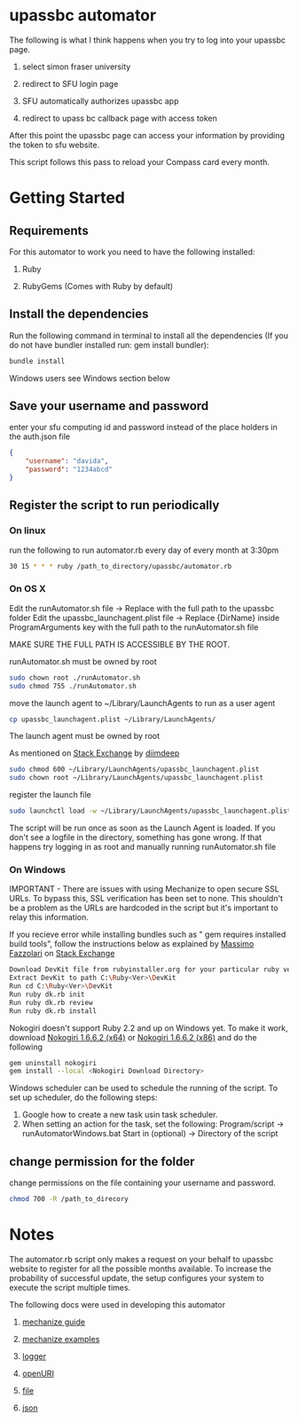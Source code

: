 # upassbc automator
The following is what I think happens when you try to log into your upassbc page.

1. select simon fraser university

2. redirect to SFU login page

3. SFU automatically authorizes upassbc app

4. redirect to upass bc callback page with access token

After this point the upassbc page can access your information by providing the token to sfu website.

This script follows this pass to reload your Compass card every month.

# Getting Started

## Requirements
For this automator to work you need to have the following installed:

1. Ruby

2. RubyGems (Comes with Ruby by default)

## Install the dependencies
Run the following command in terminal to install all the dependencies (If you do not have bundler installed run: gem install bundler):
```sh
bundle install
```
Windows users see Windows section below

## Save your username and password
enter your sfu computing id and password instead of the place holders in the auth.json file
```json
{
	"username": "davida",
	"password": "1234abcd"
}
```

## Register the script to run periodically
### On linux
run the following to run automator.rb every day of every month at 3:30pm
```sh
30 15 * * * ruby /path_to_directory/upassbc/automator.rb
```
### On OS X

Edit the runAutomator.sh file -> Replace <DirName> with the full path to the upassbc folder
Edit the upassbc_launchagent.plist file -> Replace {DirName} inside ProgramArguments key with the full path to the runAutomator.sh file

MAKE SURE THE FULL PATH IS ACCESSIBLE BY THE ROOT.

runAutomator.sh must be owned by root
```sh
sudo chown root ./runAutomator.sh
sudo chmod 755 ./runAutomator.sh
```

move the launch agent to ~/Library/LaunchAgents to run as a user agent
```sh
cp upassbc_launchagent.plist ~/Library/LaunchAgents/
```
The launch agent must be owned by root

As mentioned on [Stack Exchange](http://superuser.com/questions/793872/can-t-launch-daemon-with-launchctl-in-yosemite) by [diimdeep](http://superuser.com/users/23591/diimdeep)
```sh
sudo chmod 600 ~/Library/LaunchAgents/upassbc_launchagent.plist
sudo chown root ~/Library/LaunchAgents/upassbc_launchagent.plist
```
register the launch file
```sh
sudo launchctl load -w ~/Library/LaunchAgents/upassbc_launchagent.plist
```

The script will be run once as soon as the Launch Agent is loaded. If you don't see a logfile in the directory, something has gone wrong. If that happens try logging in as root and manually running runAutomator.sh file

### On Windows
IMPORTANT - There are issues with using Mechanize to open secure SSL URLs. To bypass this, SSL verification has been set to none. This shouldn't be a problem as the URLs are hardcoded in the script but it's important to relay this information.

If you recieve error while installing bundles such as " gem requires installed build tools", follow the instructions below as explained by [Massimo Fazzolari](http://stackoverflow.com/users/216685/massimo-fazzolari) on [Stack Exchange](http://stackoverflow.com/questions/8100891/the-json-native-gem-requires-installed-build-tools)
```sh
Download DevKit file from rubyinstaller.org for your particular ruby version
Extract DevKit to path C:\Ruby<Ver>\DevKit
Run cd C:\Ruby<Ver>\DevKit
Run ruby dk.rb init
Run ruby dk.rb review
Run ruby dk.rb install
```

Nokogiri doesn't support Ruby 2.2 and up on Windows yet. To make it work, download [Nokogiri 1.6.6.2 (x64)](https://github.com/paulgrant999/ruby-2.2.2-nokogiri-1.6.6.2-x86-x64-mingw32.gem/raw/master/nokogiri-1.6.6.2-x64-mingw32.gem) or [Nokogiri 1.6.6.2 (x86)](https://github.com/paulgrant999/ruby-2.2.2-nokogiri-1.6.6.2-x86-x64-mingw32.gem/raw/master/nokogiri-1.6.6.2-x86-mingw32.gem) and do the following 
```sh
gem uninstall nokogiri
gem install --local <Nokogiri Download Directory>
```

Windows scheduler can be used to schedule the running of the script. To set up scheduler, do the following steps:

1) Google how to create a new task usin task scheduler.
2) When setting an action for the task, set the following:
	Program/script -> runAutomatorWindows.bat
	Start in (optional) -> Directory of the script

## change permission for the folder
change permissions on the file containing your username and password.
```sh
chmod 700 -R /path_to_direcory
```

# Notes
The automator.rb script only makes a request on your behalf to upassbc website to register for all the possible months available.
To increase the probability of successful update, the setup configures your system to execute the script multiple times.

The following docs were used in developing this automator

1. [mechanize guide](http://docs.seattlerb.org/mechanize/GUIDE_rdoc.html)

2. [mechanize examples](http://docs.seattlerb.org/mechanize/EXAMPLES_rdoc.html)

3. [logger](http://ruby-doc.org/stdlib-2.1.0/libdoc/logger/rdoc/Logger.html)

4. [openURI](http://ruby-doc.org/stdlib-2.1.2/libdoc/open-uri/rdoc/OpenURI.html)

5. [file](http://ruby-doc.org/core-2.2.0/File.html)

6. [json](http://ruby-doc.org/stdlib-2.0.0/libdoc/json/rdoc/JSON.html)
